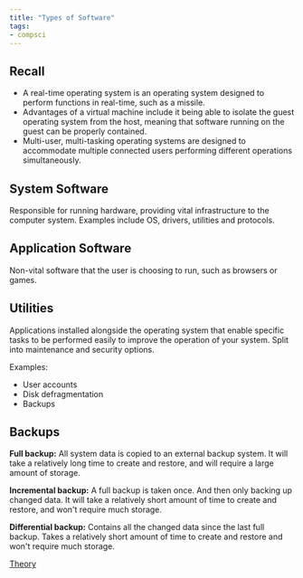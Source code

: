 ```yaml
---
title: "Types of Software"
tags:
- compsci
---
```


## Recall
- A real-time operating system is an operating system designed to perform functions in real-time, such as a missile. 
- Advantages of a virtual machine include it being able to isolate the guest operating system from the host, meaning that software running on the guest can be properly contained.
- Multi-user, multi-tasking operating systems are designed to accommodate multiple connected users performing different operations simultaneously. 

## System Software

Responsible for running hardware, providing vital infrastructure to the computer system. Examples include OS, drivers, utilities and protocols.

## Application Software

Non-vital software that the user is choosing to run, such as browsers or games.


## Utilities

Applications installed alongside the operating system that enable specific tasks to be performed easily to improve the operation of your system.
Split into maintenance and security options.

Examples:

- User accounts
- Disk defragmentation
- Backups

## Backups

**Full backup:** All system data is copied to an external backup system. It will take a relatively long time to create and restore, and will require a large amount of storage.

**Incremental backup:** A full backup is taken once. And then only backing up changed data. It will take a relatively short amount of time to create and restore, and won't require much storage.

**Differential backup:** Contains all the changed data since the last full backup. Takes a relatively short amount of time to create and restore and won't require much storage.


[Theory](sixth/CompSci/Theory/Theory)